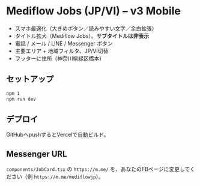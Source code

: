 # Mediflow Jobs (JP/VI) – v3 Mobile
- スマホ最適化（大きめボタン／読みやすい文字／余白拡張）
- タイトル拡大（Mediflow Jobs）。**サブタイトルは非表示**
- 電話 / メール / LINE / Messenger ボタン
- 主要エリア + 地域フィルタ、JP/VI切替
- フッターに住所（神奈川県緑区橋本）

## セットアップ
```bash
npm i
npm run dev
```

## デプロイ
GitHubへpushするとVercelで自動ビルド。

## Messenger URL
`components/JobCard.tsx` の `https://m.me/` を、あなたのFBページに変更してください（例 `https://m.me/mediflowjp`）。
